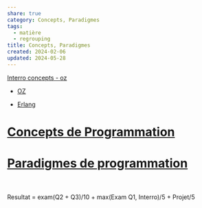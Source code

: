 ```yaml
---  
share: true  
category: Concepts, Paradigmes  
tags:  
  - matière  
  - regrouping  
title: Concepts, Paradigmes  
created: 2024-02-06  
updated: 2024-05-28  
---  
```

[Interro concepts - oz](Interro%20concepts%20-%20oz.md)  
  
- [OZ](OZ.md)  
  
- [Erlang](Erlang.md)  
# [Concepts de Programmation](Concepts%20de%20Programmation.md)  
# [Paradigmes de programmation](Paradigmes%20de%20programmation.md)  
&nbsp;  
&nbsp;  
Resultat = exam(Q2 + Q3)/10 + max(Exam Q1, Interro)/5 + Projet/5   

